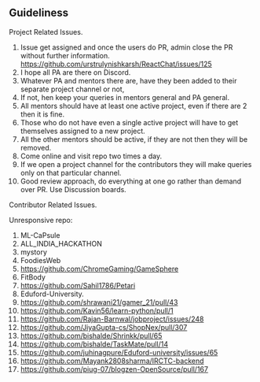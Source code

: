 ## Guideliness 

Project Related Issues.

1. Issue get assigned and once the users do PR, admin close the PR without further information. https://github.com/urstrulynishkarsh/ReactChat/issues/125
2.  I hope all PA are there on Discord.
3.  Whatever PA and mentors there are, have they been added to their separate project channel or not,
4.  If not, hen keep your queries in mentors general and PA general.
5.  All mentors should have at least one active project, even if there are 2 then it is fine.
6. Those who do not have even a single active project will have to get themselves assigned to a new project.
7.  All the other mentors should be active, if they are not then they will be removed.
8.  Come online and visit repo two times a day.
9.  If we open a project channel for the contributors they will make queries only on that particular channel.
10. Good review approach, do everything at one go rather than demand over PR. Use Discussion boards.
   












Contributor Related Issues. 


Unresponsive repo: 
1. ML-CaPsule
2. ALL_INDIA_HACKATHON
3. mystory
4. FoodiesWeb
5. https://github.com/ChromeGaming/GameSphere
6. FitBody
7. https://github.com/Sahil1786/Petari
8. Eduford-University.
9. https://github.com/shrawani21/gamer_21/pull/43
10. https://github.com/Kavin56/learn-python/pull/1
11. https://github.com/Rajan-Barnwal/jobproject/issues/248
12. https://github.com/JiyaGupta-cs/ShopNex/pull/307
13. https://github.com/bishalde/Shrinkk/pull/65
14. https://github.com/bishalde/TaskMate/pull/14
15. https://github.com/juhinagpure/Eduford-university/issues/65
16. https://github.com/Mayank2808sharma/IRCTC-backend
17. https://github.com/piug-07/blogzen-OpenSource/pull/167
